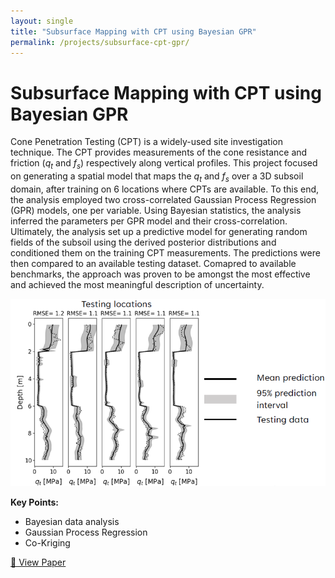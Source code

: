 ```yaml
---
layout: single
title: "Subsurface Mapping with CPT using Bayesian GPR"
permalink: /projects/subsurface-cpt-gpr/
---
```


# Subsurface Mapping with CPT using Bayesian GPR

Cone Penetration Testing (CPT) is a widely-used site investigation technique. The CPT provides measurements of the cone resistance and friction (*q<sub>t</sub>* and *f<sub>s</sub>*) respectively along vertical profiles. This project focused on generating a spatial model that maps the *q<sub>t</sub>* and *f<sub>s</sub>* over a 3D subsoil domain, after training on 6 locations where CPTs are available. To this end, the analysis employed two cross-correlated Gaussian Process Regression (GPR) models, one per variable. Using Bayesian statistics, the analysis inferred the parameters per GPR model and their cross-correlation. Ultimately, the analysis set up a predictive model for generating random fields of the subsoil using the derived posterior distributions and conditioned them on the training CPT measurements. The predictions were then compared to an available testing dataset. Comapred to available benchmarks, the approach was proven to be amongst the most effective and achieved the most meaningful description of uncertainty.  

<img src="/assets/baysic.png" alt="baysic" height="300"/>

**Key Points:**
- Bayesian data analysis
- Gaussian Process Regression
- Co-Kriging

[🔗 View Paper](https://ascelibrary.org/doi/abs/10.1061/AJRUA6.RUENG-975)